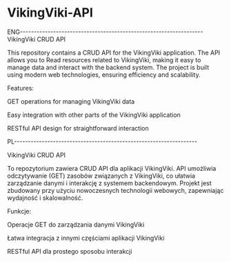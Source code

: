 # VikingViki-API
ENG------------------------------------------------------------------
VikingViki CRUD API

This repository contains a CRUD API for the VikingViki application. The API allows you to Read resources related to VikingViki, making it easy to manage data and interact with the backend system. The project is built using modern web technologies, ensuring efficiency and scalability.

Features:

GET operations for managing VikingViki data

Easy integration with other parts of the VikingViki application

RESTful API design for straightforward interaction

PL------------------------------------------------------------------

VikingViki CRUD API

To repozytorium zawiera CRUD API dla aplikacji VikingViki. API umożliwia odczytywanie (GET) zasobów związanych z VikingViki, co ułatwia zarządzanie danymi i interakcję z systemem backendowym. Projekt jest zbudowany przy użyciu nowoczesnych technologii webowych, zapewniając wydajność i skalowalność.

Funkcje:

Operacje GET do zarządzania danymi VikingViki

Łatwa integracja z innymi częściami aplikacji VikingViki

RESTful API dla prostego sposobu interakcji

